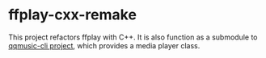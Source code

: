 # ffplay-cxx-remake

This project refactors ffplay with C++. It is also function as a submodule to [qqmusic-cli project](https://github.com/aurora0x27/qqmusic-cli), 
which provides a media player class.
